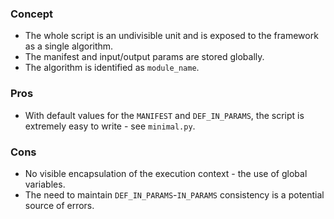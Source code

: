 ### Concept

- The whole script is an undivisible unit and is exposed to the framework as a single algorithm.
- The manifest and input/output params are stored globally. 
- The algorithm is identified as `module_name`.

### Pros

- With default values for the `MANIFEST` and `DEF_IN_PARAMS`, the script is extremely easy to write - see `minimal.py`. 

### Cons

- No visible encapsulation of the execution context - the use of global variables.
- The need to maintain `DEF_IN_PARAMS`-`IN_PARAMS` consistency is a potential source of errors. 